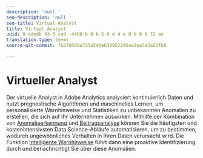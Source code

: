 ```yaml
---
description: 'null '
seo-description: 'null '
seo-title: Virtual Analyst
title: Virtual Analyst
uuid: 8 adedb 93-3 cad -4408-b 8 b 5-9 d 4 e 0 b 0 b 72 ae
translation-type: tm+mt
source-git-commit: fb27d500a725a540e632952295aa2ea3a3a21fb6

---
```



# Virtueller Analyst

Der virtuelle Analyst in Adobe Analytics analysiert kontinuierlich Daten und nutzt prognostische Algorithmen und maschinelles Lernen, um personalisierte Warnhinweise und Statistiken zu unbekannten Anomalien zu erstellen, die sich auf Ihr Unternehmen auswirken. Mithilfe der Kombination von [Anomalieerkennung](/help/analyze/analysis-workspace/virtual-analyst/c-anomaly-detection/anomaly-detection.md) und [Beitragsanalyse](/help/analyze/analysis-workspace/virtual-analyst/contribution-analysis/run-contribution-analysis.md) können Sie die häufigsten und kostenintensivsten Data Science-Abläufe automatisieren, um zu bestimmen, wodurch ungewöhnliches Verhalten in Ihren Daten verursacht wird. Die Funktion [Intelligente Warnhinweise](/help/analyze/analysis-workspace/c-intelligent-alerts/intellligent-alerts.md) führt dann eine proaktive Identifizierung durch und benachrichtigt Sie über diese Anomalien.
